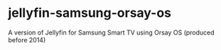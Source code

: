 # jellyfin-samsung-orsay-os
A version of Jellyfin for Samsung Smart TV using Orsay OS (produced before 2014)
